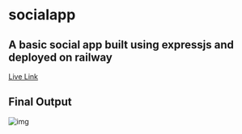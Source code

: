 # socialapp

## A basic social app built using expressjs and deployed on railway

[Live Link](https://socialapp-prod.up.railway.app/)

## Final Output

![img](https://user-images.githubusercontent.com/49127848/229372133-1d8be220-c5a2-4ca3-9236-621a8c417487.png)
